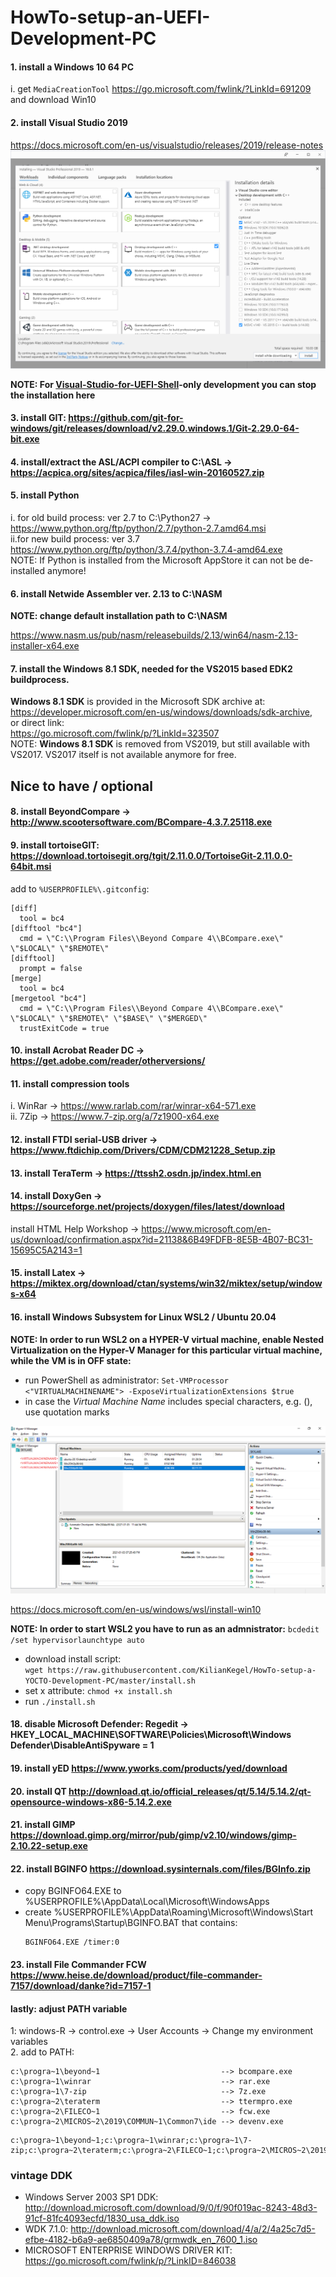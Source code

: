 # HowTo-setup-an-UEFI-Development-PC

#### 1. install a Windows 10 64 PC<br>
   i.  get `MediaCreationTool` https://go.microsoft.com/fwlink/?LinkId=691209 and download Win10<br>
#### 2. install Visual Studio 2019<br>
   https://docs.microsoft.com/en-us/visualstudio/releases/2019/release-notes<br>
   ![installselection2019](VS2019-components.png)
   
   **NOTE: For [Visual-Studio-for-UEFI-Shell](https://github.com/KilianKegel/Visual-Studio-for-UEFI-Shell)-only development you can stop the installation here**
   
#### 3. install GIT: https://github.com/git-for-windows/git/releases/download/v2.29.0.windows.1/Git-2.29.0-64-bit.exe<br>
#### 4. install/extract the ASL/ACPI compiler to C:\ASL -> https://acpica.org/sites/acpica/files/iasl-win-20160527.zip
#### 5. install Python<br>
   i. for old build process: ver 2.7 to C:\Python27 -> https://www.python.org/ftp/python/2.7/python-2.7.amd64.msi<br>
   ii.for new build process: ver 3.7 https://www.python.org/ftp/python/3.7.4/python-3.7.4-amd64.exe<br>
   NOTE: If Python is installed from the Microsoft AppStore it can not be de-installed anymore!
#### 6. install Netwide Assembler ver. 2.13 to C:\NASM 

**NOTE: change default installation path to C:\NASM**

   https://www.nasm.us/pub/nasm/releasebuilds/2.13/win64/nasm-2.13-installer-x64.exe
   
#### 7. install the **Windows 8.1 SDK**, needed for the VS2015 based EDK2 buildprocess.<br>
**Windows 8.1 SDK** is provided in the Microsoft SDK archive at:<br> https://developer.microsoft.com/en-us/windows/downloads/sdk-archive, <br>or direct link: <br>
https://go.microsoft.com/fwlink/p/?LinkId=323507<br>
   NOTE: **Windows 8.1 SDK** is removed from VS2019, but still available with VS2017. VS2017 itself is not available
   anymore for free.
   
## Nice to have / optional
#### 8. install BeyondCompare -> http://www.scootersoftware.com/BCompare-4.3.7.25118.exe<br>
#### 9. install tortoiseGIT: https://download.tortoisegit.org/tgit/2.11.0.0/TortoiseGit-2.11.0.0-64bit.msi
add to `%USERPROFILE%\.gitconfig`:<br>
```
[diff]
  tool = bc4
[difftool "bc4"]
  cmd = \"C:\\Program Files\\Beyond Compare 4\\BCompare.exe\" \"$LOCAL\" \"$REMOTE\"
[difftool]
  prompt = false
[merge]
  tool = bc4
[mergetool "bc4"]
  cmd = \"C:\\Program Files\\Beyond Compare 4\\BCompare.exe\" \"$LOCAL\" \"$REMOTE\" \"$BASE\" \"$MERGED\"
  trustExitCode = true
```
#### 10. install Acrobat Reader DC  -> https://get.adobe.com/reader/otherversions/<br>
#### 11. install compression tools<br>
   i. WinRar -> https://www.rarlab.com/rar/winrar-x64-571.exe<br>
   ii. 7Zip -> https://www.7-zip.org/a/7z1900-x64.exe<br>
#### 12. install FTDI serial-USB driver -> https://www.ftdichip.com/Drivers/CDM/CDM21228_Setup.zip<br>
#### 13. install TeraTerm -> https://ttssh2.osdn.jp/index.html.en<br>
#### 14. install DoxyGen -> https://sourceforge.net/projects/doxygen/files/latest/download<br>
   install HTML Help Workshop -> https://www.microsoft.com/en-us/download/confirmation.aspx?id=21138&6B49FDFB-8E5B-4B07-BC31-15695C5A2143=1
#### 15. install Latex -> https://miktex.org/download/ctan/systems/win32/miktex/setup/windows-x64
#### 16. install Windows Subsystem for Linux WSL2 / Ubuntu 20.04

**NOTE: In order to run WSL2 on a HYPER-V virtual machine, enable Nested Virtualization on the Hyper-V Manager for this particular virtual machine, while the VM is in OFF state:**

* run PowerShell as administrator: `Set-VMProcessor <"VIRTUALMACHINENAME"> -ExposeVirtualizationExtensions $true`
* in case the *Virtual Machine Name* includes special characters, e.g. (), use quotation marks

![HyperVMgmt](HyperVMgmt.png)

https://docs.microsoft.com/en-us/windows/wsl/install-win10
	
**NOTE: In order to start WSL2 you have to run as an admnistrator:**
`bcdedit /set hypervisorlaunchtype auto`
	
* download install script:<br>
  `wget https://raw.githubusercontent.com/KilianKegel/HowTo-setup-a-YOCTO-Development-PC/master/install.sh`
* set x attribute: `chmod +x install.sh`
* run `./install.sh`
	
#### 18. disable Microsoft Defender: Regedit -> HKEY_LOCAL_MACHINE\SOFTWARE\Policies\Microsoft\Windows Defender\DisableAntiSpyware = 1
#### 19. install yED https://www.yworks.com/products/yed/download
#### 20. install QT http://download.qt.io/official_releases/qt/5.14/5.14.2/qt-opensource-windows-x86-5.14.2.exe
#### 21. install GIMP https://download.gimp.org/mirror/pub/gimp/v2.10/windows/gimp-2.10.22-setup.exe
#### 22. install BGINFO https://download.sysinternals.com/files/BGInfo.zip
* copy BGINFO64.EXE to %USERPROFILE%\AppData\Local\Microsoft\WindowsApps
* create %USERPROFILE%\AppData\Roaming\Microsoft\Windows\Start Menu\Programs\Startup\BGINFO.BAT that contains:
	```
	BGINFO64.EXE /timer:0
	```
#### 23. install File Commander FCW https://www.heise.de/download/product/file-commander-7157/download/danke?id=7157-1

#### lastly: adjust PATH variable
1: windows-R -> control.exe -> User Accounts -> Change my environment variables<br>
2. add to PATH:<br>
```
c:\progra~1\beyond~1                           --> bcompare.exe
c:\progra~1\winrar                             --> rar.exe
c:\progra~1\7-zip                              --> 7z.exe
c:\progra~2\teraterm                           --> ttermpro.exe
c:\progra~2\FILECO~1                           --> fcw.exe
c:\progra~2\MICROS~2\2019\COMMUN~1\Common7\ide --> devenv.exe
```
```
c:\progra~1\beyond~1;c:\progra~1\winrar;c:\progra~1\7-zip;c:\progra~2\teraterm;c:\progra~2\FILECO~1;c:\progra~2\MICROS~2\2019\COMMUN~1\Common7\ide
```

### vintage DDK
* Windows Server 2003 SP1 DDK: http://download.microsoft.com/download/9/0/f/90f019ac-8243-48d3-91cf-81fc4093ecfd/1830_usa_ddk.iso<br>
* WDK 7.1.0: http://download.microsoft.com/download/4/a/2/4a25c7d5-efbe-4182-b6a9-ae6850409a78/grmwdk_en_7600_1.iso <br>
* MICROSOFT ENTERPRISE WINDOWS DRIVER KIT: https://go.microsoft.com/fwlink/p/?LinkID=846038


